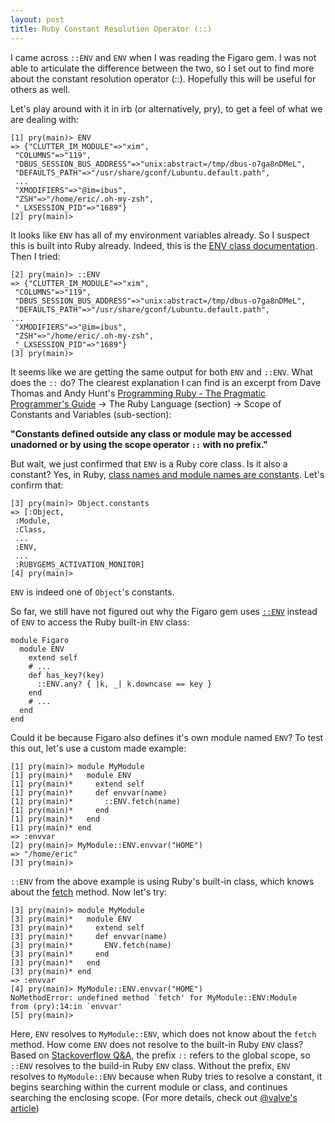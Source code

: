 ```yaml
---
layout: post
title: Ruby Constant Resolution Operator (::)
---
```

I came across `::ENV` and `ENV` when I was reading the Figaro gem.  I was not able to articulate the difference between the two, so I set out to find more about the constant resolution operator (::).  Hopefully this will be useful for others as well.

Let's play around with it in irb (or alternatively, pry), to get a feel of what we are dealing with:
```
[1] pry(main)> ENV
=> {"CLUTTER_IM_MODULE"=>"xim",
 "COLUMNS"=>"119",
 "DBUS_SESSION_BUS_ADDRESS"=>"unix:abstract=/tmp/dbus-o7ga8nDMeL",
 "DEFAULTS_PATH"=>"/usr/share/gconf/Lubuntu.default.path",
 ...
 "XMODIFIERS"=>"@im=ibus",
 "ZSH"=>"/home/eric/.oh-my-zsh",
 "_LXSESSION_PID"=>"1689"}
[2] pry(main)> 
```
It looks like `ENV` has all of my environment variables already.  So I suspect this is built into Ruby already.  Indeed, this is the [ENV class documentation](http://www.ruby-doc.org/core-2.1.2/ENV.html).  Then I tried:
```
[2] pry(main)> ::ENV
=> {"CLUTTER_IM_MODULE"=>"xim",
 "COLUMNS"=>"119",
 "DBUS_SESSION_BUS_ADDRESS"=>"unix:abstract=/tmp/dbus-o7ga8nDMeL",
 "DEFAULTS_PATH"=>"/usr/share/gconf/Lubuntu.default.path",
...
 "XMODIFIERS"=>"@im=ibus",
 "ZSH"=>"/home/eric/.oh-my-zsh",
 "_LXSESSION_PID"=>"1689"}
[3] pry(main)>
```
It seems like we are getting the same output for both `ENV` and `::ENV`.  What does the `::` do?  The clearest explanation I can find is an excerpt from Dave Thomas and Andy Hunt's [Programming Ruby - The Pragmatic Programmer's Guide](http://ruby-doc.com/docs/ProgrammingRuby/) -> The Ruby Language (section) -> Scope of Constants and Variables (sub-section):

**"Constants defined outside any class or module may be accessed unadorned or by using the scope operator `::` with no prefix."**

But wait, we just confirmed that `ENV` is a Ruby core class.  Is it also a constant? Yes, in Ruby, [class names and module names are constants](http://rubylearning.com/satishtalim/ruby_names.html).   Let's confirm that:
```
[3] pry(main)> Object.constants
=> [:Object,
 :Module,
 :Class,
 ...
 :ENV,
 ...
 :RUBYGEMS_ACTIVATION_MONITOR]
[4] pry(main)> 
```
`ENV` is indeed one of `Object`'s constants.

So far, we still have not figured out why the Figaro gem uses [`::ENV`](https://github.com/laserlemon/figaro/blob/master/lib/figaro/env.rb#L33) instead of `ENV` to access the Ruby built-in `ENV` class:
```
module Figaro
  module ENV
    extend self
    # ...
    def has_key?(key)
      ::ENV.any? { |k, _| k.downcase == key }
    end
    # ...
  end
end
```
Could it be because Figaro also defines it's own module named `ENV`?  To test this out, let's use a custom made example:
```
[1] pry(main)> module MyModule
[1] pry(main)*   module ENV
[1] pry(main)*     extend self
[1] pry(main)*     def envvar(name)
[1] pry(main)*       ::ENV.fetch(name)
[1] pry(main)*     end  
[1] pry(main)*   end  
[1] pry(main)* end  
=> :envvar
[2] pry(main)> MyModule::ENV.envvar("HOME")
=> "/home/eric"
[3] pry(main)>
```
`::ENV` from the above example is using Ruby's built-in class, which knows about the [fetch](http://www.ruby-doc.org/core-2.1.2/ENV.html) method.  Now let's try:
```
[3] pry(main)> module MyModule
[3] pry(main)*   module ENV
[3] pry(main)*     extend self
[3] pry(main)*     def envvar(name)
[3] pry(main)*       ENV.fetch(name)
[3] pry(main)*     end  
[3] pry(main)*   end  
[3] pry(main)* end  
=> :envvar
[4] pry(main)> MyModule::ENV.envvar("HOME")
NoMethodError: undefined method `fetch' for MyModule::ENV:Module
from (pry):14:in `envvar'
[5] pry(main)> 
```
Here, `ENV` resolves to `MyModule::ENV`, which does not know about the `fetch` method.  How come `ENV` does not resolve to the built-in Ruby `ENV` class?  Based on [Stackoverflow Q&A](http://stackoverflow.com/questions/5032844/ruby-what-does-prefix-do), 
the prefix `::` refers to the global scope, so `::ENV` resolves to the build-in Ruby `ENV` class.  Without the prefix, `ENV` resolves to `MyModule::ENV` because when Ruby tries to resolve a constant, it begins searching within the current module or class, and continues searching the enclosing scope.  (For more details, check out [@valve's article](http://valve.github.io/blog/2013/10/26/constant-resolution-in-ruby/))
